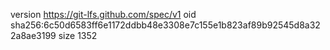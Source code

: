 version https://git-lfs.github.com/spec/v1
oid sha256:6c50d6583ff6e1172ddbb48e3308e7c155e1b823af89b92545d8a322a8ae3199
size 1352
